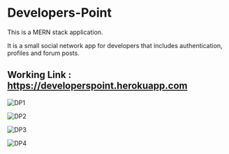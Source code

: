 # Developers-Point

This is a MERN stack application.

It is a small social network app for developers that includes authentication, profiles and forum posts.

## Working Link : https://developerspoint.herokuapp.com

![DP1](https://user-images.githubusercontent.com/71124195/225971477-a4784895-9169-447a-9d27-7c00e5ecfcf5.png)

![DP2](https://user-images.githubusercontent.com/71124195/225973196-572006ec-266d-4938-847f-38496de71004.png)

![DP3](https://user-images.githubusercontent.com/71124195/225973205-5b6383a8-e736-4caa-8936-67ee3f533f99.png)

![DP4](https://user-images.githubusercontent.com/71124195/225973228-cd580c3d-7f44-4d0e-815c-8bc284a7708a.png)
